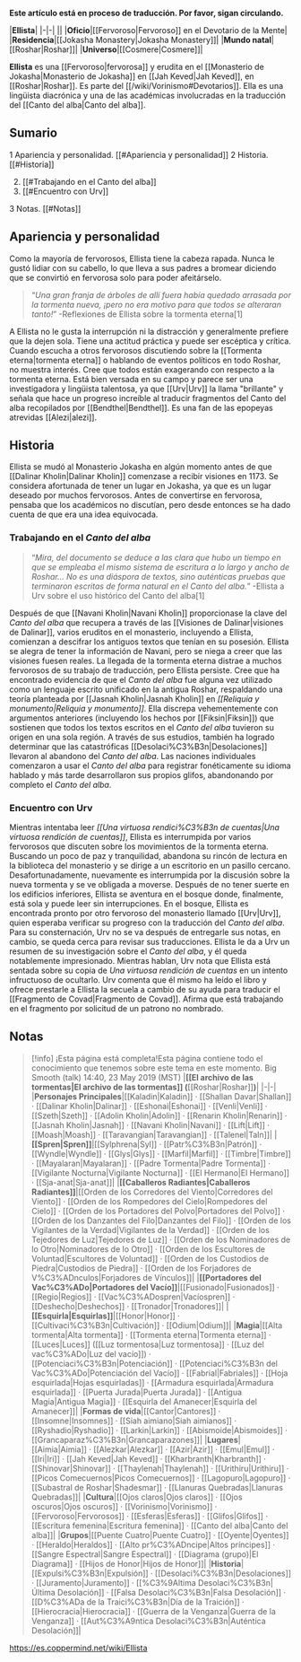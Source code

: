 **Este artículo está en proceso de traducción. Por favor, sigan circulando.**


|**Ellista**|
|-|-|
||
|**Oficio**|[[Fervoroso\|Fervoroso]] en el Devotario de la Mente|
|**Residencia**|[[Jokasha Monastery\|Jokasha Monastery]]|
|**Mundo natal**|[[Roshar\|Roshar]]|
|**Universo**|[[Cosmere\|Cosmere]]|

**Ellista** es una [[Fervoroso\|fervorosa]] y erudita en el [[Monasterio de Jokasha\|Monasterio de Jokasha]] en [[Jah Keved\|Jah Keved]], en [[Roshar\|Roshar]]. Es parte del [[/wiki/Vorinismo#Devotarios]].
Ella es una lingüista diacrónica y una de las académicas involucradas en la traducción del [[Canto del alba\|Canto del alba]].

## Sumario

1 Apariencia y personalidad. [[#Apariencia y personalidad]] 
2 Historia. [[#Historia]] 

2. [[#Trabajando en el Canto del alba]] 
2. [[#Encuentro con Urv]] 


3 Notas. [[#Notas]] 


## Apariencia y personalidad
Como la mayoría de fervorosos, Ellista tiene la cabeza rapada. Nunca le gustó lidiar con su cabello, lo que lleva a sus padres a bromear diciendo que se convirtió en fervorosa solo para poder afeitárselo.

>“*Una gran franja de árboles de allí fuera había quedado arrasada por la tormenta nueva, ¡pero no era motivo para que todos se alteraran tanto!*”
\-Reflexiones de Ellista sobre la tormenta eterna[1]

A Ellista no le gusta la interrupción ni la distracción y generalmente prefiere que la dejen sola. Tiene una actitud práctica y puede ser escéptica y crítica. Cuando escucha a otros fervorosos discutiendo sobre la [[Tormenta eterna\|tormenta eterna]] o hablando de eventos políticos en todo Roshar, no muestra interés. Cree que todos están exagerando con respecto a la tormenta eterna.
Está bien versada en su campo y parece ser una investigadora y lingüista talentosa, ya que [[Urv\|Urv]] la llama "brillante" y señala que hace un progreso increíble al traducir fragmentos del Canto del alba recopilados por [[Bendthel\|Bendthel]].
Es una fan de las epopeyas atrevidas [[Alezi\|alezi]].

## Historia
Ellista se mudó al Monasterio Jokasha en algún momento antes de que [[Dalinar Kholin\|Dalinar Kholin]] comenzase a recibir visiones en 1173. Se considera afortunada de tener un lugar en Jokasha, ya que es un lugar deseado por muchos fervorosos. Antes de convertirse en fervorosa, pensaba que los académicos no discutían, pero desde entonces se ha dado cuenta de que era una idea equivocada.

### Trabajando en el *Canto del alba*
>“*Mira, del documento se deduce a las clara que hubo un tiempo en que se empleaba el mismo sistema de escritura a lo largo y ancho de Roshar... No es una diáspora de textos, sino auténticas pruebas que terminaron escritas de forma natural en el *Canto del alba*.*”
\-Ellista a Urv sobre el uso histórico del Canto del alba[1]


Después de que [[Navani Kholin\|Navani Kholin]] proporcionase la clave del *Canto del alba* que recupera a través de las [[Visiones de Dalinar\|visiones de Dalinar]], varios eruditos en el monasterio, incluyendo a Ellista, comienzan a descifrar los antiguos textos que tenían en su posesión. Ellista se alegra de tener la información de Navani, pero se niega a creer que las visiones fuesen reales.
La llegada de la tormenta eterna distrae a muchos fervorosos de su trabajo de traducción, pero Ellista persiste. Cree que ha encontrado evidencia de que el *Canto del alba* fue alguna vez utilizado como un lenguaje escrito unificado en la antigua Roshar, respaldando una teoría planteada por [[Jasnah Kholin\|Jasnah Kholin]] en *[[Reliquia y monumento\|Reliquia y monumento]]*. Ella discrepa vehementemente con argumentos anteriores (incluyendo los hechos por [[Fiksin\|Fiksin]]) que sostienen que todos los textos escritos en el *Canto del alba* tuvieron su origen en una sola región. A través de sus estudios, también ha logrado determinar que las catastróficas [[Desolaci%C3%B3n\|Desolaciones]] llevaron al abandono del *Canto del alba*. Las naciones individuales comenzaron a usar el *Canto del alba* para registrar fonéticamente su idioma hablado y más tarde desarrollaron sus propios glifos, abandonando por completo el *Canto del alba*.

 
### Encuentro con Urv
Mientras intentaba leer *[[Una virtuosa rendici%C3%B3n de cuentas\|Una virtuosa rendición de cuentas]]*, Ellista es interrumpida por varios fervorosos que discuten sobre los movimientos de la tormenta eterna. Buscando un poco de paz y tranquilidad, abandona su rincón de lectura en la biblioteca del monasterio y se dirige a un escritorio en un pasillo cercano. Desafortunadamente, nuevamente es interrumpida por la discusión sobre la nueva tormenta y se ve obligada a moverse. Después de no tener suerte en los edificios inferiores, Ellista se aventura en el bosque donde, finalmente, está sola y puede leer sin interrupciones.
En el bosque, Ellista es encontrada pronto por otro fervoroso del monasterio llamado [[Urv\|Urv]], quien esperaba verificar su progreso con la traducción del *Canto del alba*. Para su consternación, Urv no se va después de entregarle sus notas, en cambio, se queda cerca para revisar sus traducciones. Ellista le da a Urv un resumen de su investigación sobre el *Canto del alba*, y él queda notablemente impresionado. Mientras hablan, Urv nota que Ellista está sentada sobre su copia de *Una virtuosa rendición de cuentas* en un intento infructuoso de ocultarlo. Urv comenta que él mismo ha leído el libro y ofrece prestarle a Ellista la secuela a cambio de su ayuda para traducir el [[Fragmento de Covad\|Fragmento de Covad]]. Afirma que está trabajando en el fragmento por solicitud de un patrono no nombrado.

## Notas

> [!info] ¡Esta página está completa!Esta página contiene todo el conocimiento que tenemos sobre este tema en este momento.
Big Smooth (talk) 14:40, 23 May 2019 (MST)
|**[[El archivo de las tormentas\|El archivo de las tormentas]] (**[[Roshar\|Roshar]]**)**|
|-|-|
|**Personajes Principales**|[[Kaladin\|Kaladin]] · [[Shallan Davar\|Shallan]] · [[Dalinar Kholin\|Dalinar]] · [[Eshonai\|Eshonai]] · [[Venli\|Venli]] · [[Szeth\|Szeth]] · [[Adolin Kholin\|Adolin]] · [[Renarin Kholin\|Renarin]] · [[Jasnah Kholin\|Jasnah]] · [[Navani Kholin\|Navani]] · [[Lift\|Lift]] · [[Moash\|Moash]] · [[Taravangian\|Taravangian]] · [[Talenel\|Taln]]|
|**[[Spren\|Spren]]**|[[Sylphrena\|Syl]] · [[Patr%C3%B3n\|Patrón]] · [[Wyndle\|Wyndle]] · [[Glys\|Glys]] · [[Marfil\|Marfil]] · [[Timbre\|Timbre]] · [[Mayalaran\|Mayalaran]] · [[Padre Tormenta\|Padre Tormenta]] · [[Vigilante Nocturna\|Vigilante Nocturna]] · [[El Hermano\|El Hermano]] · [[Sja-anat\|Sja-anat]]|
|**[[Caballeros Radiantes\|Caballeros Radiantes]]**|[[Orden de los Corredores del Viento\|Corredores del Viento]] · [[Orden de los Rompedores del Cielo\|Rompedores del Cielo]] · [[Orden de los Portadores del Polvo\|Portadores del Polvo]] · [[Orden de los Danzantes del Filo\|Danzantes del Filo]] · [[Orden de los Vigilantes de la Verdad\|Vigilantes de la Verdad]] · [[Orden de los Tejedores de Luz\|Tejedores de Luz]] · [[Orden de los Nominadores de lo Otro\|Nominadores de lo Otro]] · [[Orden de los Escultores de Voluntad\|Escultores de Voluntad]] · [[Orden de los Custodios de Piedra\|Custodios de Piedra]] · [[Orden de los Forjadores de V%C3%ADnculos\|Forjadores de Vínculos]]|
|**[[Portadores del Vac%C3%ADo\|Portadores del Vacío]]**|[[Fusionado\|Fusionados]] · [[Regio\|Regios]] · [[Vac%C3%ADospren\|Vacíospren]] · [[Deshecho\|Deshechos]] · [[Tronador\|Tronadores]]|
|**[[Esquirla\|Esquirlas]]**|[[Honor\|Honor]] · [[Cultivaci%C3%B3n\|Cultivación]] · [[Odium\|Odium]]|
|**Magia**|[[Alta tormenta\|Alta tormenta]] · [[Tormenta eterna\|Tormenta eterna]] · [[Luces\|Luces]] ([[Luz tormentosa\|Luz tormentosa]] · [[Luz del vac%C3%ADo\|Luz del vacío]]) · [[Potenciaci%C3%B3n\|Potenciación]] · [[Potenciaci%C3%B3n del Vac%C3%ADo\|Potenciación del Vacío]] · [[Fabrial\|Fabriales]] · [[Hoja esquirlada\|Hojas esquirladas]] · [[Armadura esquirlada\|Armadura esquirlada]] · [[Puerta Jurada\|Puerta Jurada]] · [[Antigua Magia\|Antigua Magia]] · [[Esquirla del Amanecer\|Esquirla del Amanecer]]|
|**Formas de vida**|[[Cantor\|Cantores]] · [[Insomne\|Insomnes]] · [[Siah aimiano\|Siah aimianos]] · [[Ryshadio\|Ryshadio]] · [[Larkin\|Larkin]] · [[Abismoide\|Abismoides]] · [[Grancaparaz%C3%B3n\|Grancaparazones]]|
|**Lugares**|[[Aimia\|Aimia]] · [[Alezkar\|Alezkar]] · [[Azir\|Azir]] · [[Emul\|Emul]] · [[Iri\|Iri]] · [[Jah Keved\|Jah Keved]] · [[Kharbranth\|Kharbranth]] · [[Shinovar\|Shinovar]] · [[Thaylenah\|Thaylenah]] · [[Urithiru\|Urithiru]] · [[Picos Comecuernos\|Picos Comecuernos]] · [[Lagopuro\|Lagopuro]] · [[Subastral de Roshar\|Shadesmar]] · [[Llanuras Quebradas\|Llanuras Quebradas]]|
|**Cultura**|[[Ojos claros\|Ojos claros]] · [[Ojos oscuros\|Ojos oscuros]] · [[Vorinismo\|Vorinismo]] · [[Fervoroso\|Fervorosos]] · [[Esferas\|Esferas]] · [[Glifos\|Glifos]] · [[Escritura femenina\|Escritura femenina]] · [[Canto del alba\|Canto del alba]]|
|**Grupos**|[[Puente Cuatro\|Puente Cuatro]] · [[Oyente\|Oyentes]] · [[Heraldo\|Heraldos]] · [[Alto pr%C3%ADncipe\|Altos príncipes]] · [[Sangre Espectral\|Sangre Espectral]] · [[Diagrama (grupo)\|El Diagrama]] · [[Hijos de Honor\|Hijos de Honor]]|
|**Historia**|[[Expulsi%C3%B3n\|Expulsión]] · [[Desolaci%C3%B3n\|Desolaciones]] · [[Juramento\|Juramento]] · [[%C3%9Altima Desolaci%C3%B3n\|Última Desolación]] · [[Falsa Desolaci%C3%B3n\|Falsa Desolación]] · [[D%C3%ADa de la Traici%C3%B3n\|Día de la Traición]] · [[Hierocracia\|Hierocracia]] · [[Guerra de la Venganza\|Guerra de la Venganza]] · [[Aut%C3%A9ntica Desolaci%C3%B3n\|Auténtica Desolación]]|



https://es.coppermind.net/wiki/Ellista
